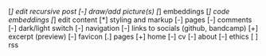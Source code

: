 [*] edit recursive post
    [-] draw/add picture(s)
    [*] embeddings
        [*] code embeddings
    [*] edit content
[*] styling and markup
    [-] pages
    [-] comments
    [-] dark/light switch
[-] navigation
    [-] links to socials (github, bandcamp)
[+] excerpt (preview)
[-] favicon
[.] pages
    [+] home
    [-] cv
    [-] about
    [-] ethics
[ ] rss